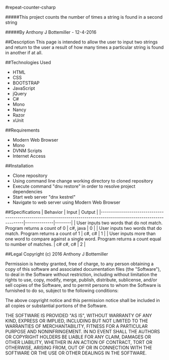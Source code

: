 #repeat-counter-csharp

#####This project counts the number of times a string is found in a second string

#####By Anthony J Bottemiller - 12-4-2016

##Description
This page is intended to allow the user to input two strings and return to the user a result of how many times a particular string is found in another if at all.

##Technologies Used
* HTML
* CSS
* BOOTSTRAP
* JavaScript
* jQuery
* C#
* Mono
* Nancy
* Razor
* xUnit

##Requirements
* Modern Web Browser
* Mono
* DVNM Scripts
* Internet Access

##Installation
* Clone repository
* Using command line change working directory to cloned repository
* Execute command "dnu restore" in order to resolve project dependencies
* Start web server "dnx kestrel"
* Navigate to web server using Modern Web Browser

##Specifications
| Behavior                                                                                                             | Input        | Output |
|----------------------------------------------------------------------------------------------------------------------|--------------|--------|
| User inputs two words that do not match. Program returns a count of 0                                                | c#, java    | 0      |
| User inputs two words that do match. Program returns a count of 1                                                    | c#, c#     | 1      |
| User inputs more than one word to compare against a single word. Program returns a count equal to number of matches. | c# c#, c# | 2      |

##Legal
Copyright (c) 2016 Anthony J Bottemiller

Permission is hereby granted, free of charge, to any person obtaining a copy of this software and associated documentation files (the "Software"), to deal in the Software without restriction, including without limitation the rights to use, copy, modify, merge, publish, distribute, sublicense, and/or sell copies of the Software, and to permit persons to whom the Software is furnished to do so, subject to the following conditions:

The above copyright notice and this permission notice shall be included in all copies or substantial portions of the Software.

THE SOFTWARE IS PROVIDED "AS IS", WITHOUT WARRANTY OF ANY KIND, EXPRESS OR IMPLIED, INCLUDING BUT NOT LIMITED TO THE WARRANTIES OF MERCHANTABILITY, FITNESS FOR A PARTICULAR PURPOSE AND NONINFRINGEMENT. IN NO EVENT SHALL THE AUTHORS OR COPYRIGHT HOLDERS BE LIABLE FOR ANY CLAIM, DAMAGES OR OTHER LIABILITY, WHETHER IN AN ACTION OF CONTRACT, TORT OR OTHERWISE, ARISING FROM, OUT OF OR IN CONNECTION WITH THE SOFTWARE OR THE USE OR OTHER DEALINGS IN THE SOFTWARE.